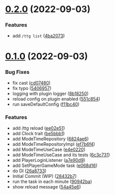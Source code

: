 # [0.2.0](https://github.com/GiganticMinecraft/TimeToGo/compare/v0.1.0...v0.2.0) (2022-09-03)


### Features

* add `/ttg list` ([4ba2073](https://github.com/GiganticMinecraft/TimeToGo/commit/4ba20735e901d3283082c4a40b7a7c66ac9fd83b))



# [0.1.0](https://github.com/GiganticMinecraft/TimeToGo/compare/28432b7f8686598a93f5e1f70113316d49ce2a16...v0.1.0) (2022-09-03)


### Bug Fixes

* fix cast ([cd07480](https://github.com/GiganticMinecraft/TimeToGo/commit/cd0748057aed12734f5ca14f7295aac3a6987a70))
* fix typo ([5406957](https://github.com/GiganticMinecraft/TimeToGo/commit/540695777c4ca863e65d837162ed98cab0fb5404))
* logging with plugin logger ([8b18250](https://github.com/GiganticMinecraft/TimeToGo/commit/8b182503bb1c20fe1394529216f0c11c4be951b4))
* reload config on plugin enabled ([551c854](https://github.com/GiganticMinecraft/TimeToGo/commit/551c8547f4c2c2e43cf18071020fe2e39c3aada3))
* run saveDefaultConfig ([f11bc40](https://github.com/GiganticMinecraft/TimeToGo/commit/f11bc40c259a9ac1a9eb13e1b8d1f839ec0e265d))


### Features

* add /ttg reload ([ee02e51](https://github.com/GiganticMinecraft/TimeToGo/commit/ee02e519fea1b07efc0a8dbbbd3df6ba65598eea))
* add Clock trait ([be5bbb1](https://github.com/GiganticMinecraft/TimeToGo/commit/be5bbb19a92c581d9093ca8274a954fc760beb6d))
* add ModeTimeRepository ([6824ae6](https://github.com/GiganticMinecraft/TimeToGo/commit/6824ae6fe3fcce2735537d0f592bdf1ad9aff9e0))
* add ModeTimeRepositoryImpl ([ef7b6f4](https://github.com/GiganticMinecraft/TimeToGo/commit/ef7b6f468f163e1dc43c99efbaf4f308fac2f3cc))
* add ModeTimeUseCase ([e4e0220](https://github.com/GiganticMinecraft/TimeToGo/commit/e4e022004a1bb9651a24da9d060bfe46770903be))
* add ModeTimeUseCase and its tests ([6c3c731](https://github.com/GiganticMinecraft/TimeToGo/commit/6c3c731d0eb28902fb1b7a82c5e69ee28b55d798))
* add PlayerLoginListener ([a7e90d9](https://github.com/GiganticMinecraft/TimeToGo/commit/a7e90d94744080af5e2e3210634a0815b11b365a))
* add SetPlayerGameMode task ([e068d16](https://github.com/GiganticMinecraft/TimeToGo/commit/e068d164389c18a47dd498ef3f7132a2d4e4c146))
* do DI ([26a8733](https://github.com/GiganticMinecraft/TimeToGo/commit/26a873319816d7b9e39c191689f83df0c4ea09bc))
* Initial Commit (WIP) ([28432b7](https://github.com/GiganticMinecraft/TimeToGo/commit/28432b7f8686598a93f5e1f70113316d49ce2a16))
* run the task in each minute ([90942ba](https://github.com/GiganticMinecraft/TimeToGo/commit/90942bab4232e9b9ab982c6930e92326983b1593))
* show reload message ([54a45e6](https://github.com/GiganticMinecraft/TimeToGo/commit/54a45e6b0a1c90efea8f599233c67185497adddb))



